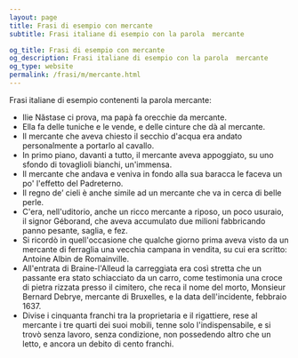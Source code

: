 ```yaml
---
layout: page
title: Frasi di esempio con mercante 
subtitle: Frasi italiane di esempio con la parola  mercante

og_title: Frasi di esempio con mercante 
og_description: Frasi italiane di esempio con la parola  mercante
og_type: website
permalink: /frasi/m/mercante.html
---
```


Frasi italiane di esempio contenenti la parola mercante:


- Ilie Năstase ci prova, ma papà fa orecchie da mercante.
- Ella fa delle tuniche e le vende, e delle cinture che dà al mercante.
- Il mercante che aveva chiesto il secchio d'acqua era andato personalmente a portarlo al cavallo.
- In primo piano, davanti a tutto, il mercante aveva appoggiato, su uno sfondo di tovaglioli bianchi, un'immensa.
- Il mercante che andava e veniva in fondo alla sua baracca le faceva un po' l'effetto del Padreterno.
- Il regno de’ cieli è anche simile ad un mercante che va in cerca di belle perle.
- C'era, nell'uditorio, anche un ricco mercante a riposo, un poco usuraio, il signor Géborand, che aveva accumulato due milioni fabbricando panno pesante, saglia, e fez.
- Si ricordò in quell'occasione che qualche giorno prima aveva visto da un mercante di ferraglia una vecchia campana in vendita, su cui era scritto: Antoine Albin de Romainville.
- All'entrata di Braine-l'Alleud la carreggiata era così stretta che un passante era stato schiacciato da un carro, come testimonia una croce di pietra rizzata presso il cimitero, che reca il nome del morto, Monsieur Bernard Debrye, mercante di Bruxelles, e la data dell'incidente, febbraio 1637.
- Divise i cinquanta franchi tra la proprietaria e il rigattiere, rese al mercante i tre quarti dei suoi mobili, tenne solo l'indispensabile, e si trovò senza lavoro, senza condizione, non possedendo altro che un letto, e ancora un debito di cento franchi.
